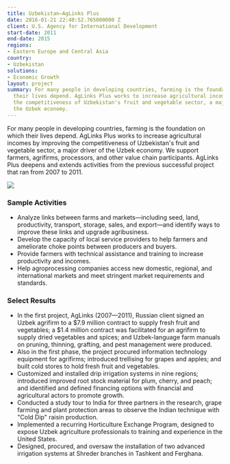 ```yaml
---
title: Uzbekistan—AgLinks Plus
date: 2016-01-21 22:40:52.765000000 Z
client: U.S. Agency for International Development
start-date: 2011
end-date: 2015
regions:
- Eastern Europe and Central Asia
country:
- Uzbekistan
solutions:
- Economic Growth
layout: project
summary: For many people in developing countries, farming is the foundation on which
  their lives depend. AgLinks Plus works to increase agricultural incomes by improving
  the competitiveness of Uzbekistan's fruit and vegetable sector, a major driver of
  the Uzbek economy.
---
```


For many people in developing countries, farming is the foundation on which their lives depend. AgLinks Plus works to increase agricultural incomes by improving the competitiveness of Uzbekistan's fruit and vegetable sector, a major driver of the Uzbek economy. We support farmers, agrifirms, processors, and other value chain participants. AgLinks Plus deepens and extends activities from the previous successful project that ran from 2007 to 2011.

![][1]

###  Sample Activities

* Analyze links between farms and markets—including seed, land, productivity, transport, storage, sales, and export—and identify ways to improve these links and upgrade agribusiness.
* Develop the capacity of local service providers to help farmers and ameliorate choke points between producers and buyers.
* Provide farmers with technical assistance and training to increase productivity and incomes.
* Help agroprocessing companies access new domestic, regional, and international markets and meet stringent market requirements and standards.

###  Select Results

* In the first project, AgLinks (2007—2011), Russian client signed an Uzbek agrifirm to a $7.9 million contract to supply fresh fruit and vegetables; a $1.4 million contract was facilitated for an agrifirm to supply dried vegetables and spices; and Uzbek-language farm manuals on pruning, thinning, grafting, and pest management were produced.
* Also in the first phase, the project procured information technology equipment for agrifirms; introduced trellising for grapes and apples; and built cold stores to hold fresh fruit and vegetables.
* Customized and installed drip irrigation systems in nine regions; introduced improved root stock material for plum, cherry, and peach; and identified and defined financing options with financial and agricultural actors to promote growth.
* Conducted a study tour to India for three partners in the research, grape farming and plant protection areas to observe the Indian technique with "Cold Dip" raisin production.
* Implemented a recurring Horticulture Exchange Program, designed to expose Uzbek agriculture professionals to training and experience in the United States.
* Designed, procured, and oversaw the installation of two advanced irrigation systems at Shreder branches in Tashkent and Ferghana.

[1]: /assets/images/projects/aglinksinner.jpg
